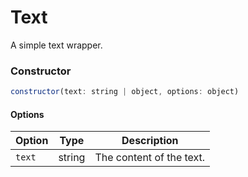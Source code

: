 # Text

A simple text wrapper.

### Constructor

```javascript
constructor(text: string | object, options: object)
``` 
#### Options
| Option | Type | Description |
| --- | --- | --- |
| `text` | string | The content of the text. |